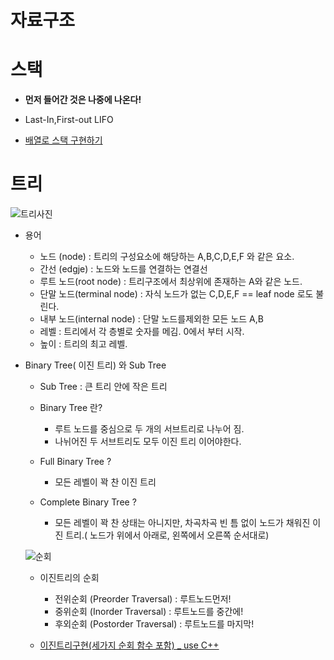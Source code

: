 # 자료구조


# 스택

+ **먼저 들어간 것은 나중에 나온다!**
+  Last-In,First-out   LIFO


+ [배열로 스택 구현하기](https://github.com/Hyeongwon-up/Algorithm-DataStructure/tree/HW/%EC%9E%90%EB%A3%8C%EA%B5%AC%EC%A1%B0%EC%A0%95%EB%A6%AC/Stack/src/com/company)

# 트리


![트리사진](https://user-images.githubusercontent.com/61967790/104779455-7e598500-57c2-11eb-8eea-7ef7dfd95fd0.png)

- 용어
    - 노드 (node) : 트리의 구성요소에 해당하는 A,B,C,D,E,F 와 같은  요소.
    - 간선 (edgje) : 노드와 노드를 연결하는 연결선
    - 루트 노드(root node) : 트리구조에서 최상위에 존재하는 A와 같은 노드.
    - 단말 노드(terminal node) : 자식 노드가 없는 C,D,E,F == leaf node 로도 불린다.
    - 내부 노드(internal node) : 단말 노드를제외한 모든 노드 A,B
    - 레벨 : 트리에서 각 층별로 숫자를 메김. 0에서 부터 시작.
    - 높이 : 트리의 최고 레벨.

-  Binary Tree( 이진 트리) 와 Sub Tree
    - Sub Tree : 큰 트리 안에 작은 트리
    
    - Binary Tree 란?
        - 루트 노드를 중심으로 두 개의 서브트리로 나누어 짐.
        - 나뉘어진 두 서브트리도 모두 이진 트리 이어야한다.
        
    - Full Binary Tree ?
        - 모든 레벨이 꽉 찬 이진 트리
    
    - Complete Binary Tree ?
        - 모든 레벨이 꽉 찬 상태는 아니지만, 차곡차곡 빈 틈 없이 노드가 채워진 이진 트리.( 노드가 위에서 아래로, 왼쪽에서 오른쪽 순서대로)
    
    
    ![순회](https://user-images.githubusercontent.com/61967790/104784367-78b46d00-57cb-11eb-8fad-9f0f3d7b8775.png)
    
    - 이진트리의 순회
   

        - 전위순회 (Preorder Traversal) : 루트노드먼저!
        - 중위순회 (Inorder Traversal) : 루트노드를 중간에!
        - 후외순회 (Postorder Traversal) : 루트노드를 마지막!
    
    
    - [이진트리구현(세가지 순회 함수 포함) _  use C++](https://github.com/Hyeongwon-up/Algorithm-DataStructure/blob/HW/%EC%9E%90%EB%A3%8C%EA%B5%AC%EC%A1%B0%EC%A0%95%EB%A6%AC/%EC%9D%B4%EC%A7%84%ED%8A%B8%EB%A6%AC%EA%B5%AC%ED%98%84/main.cpp) 
        
        


